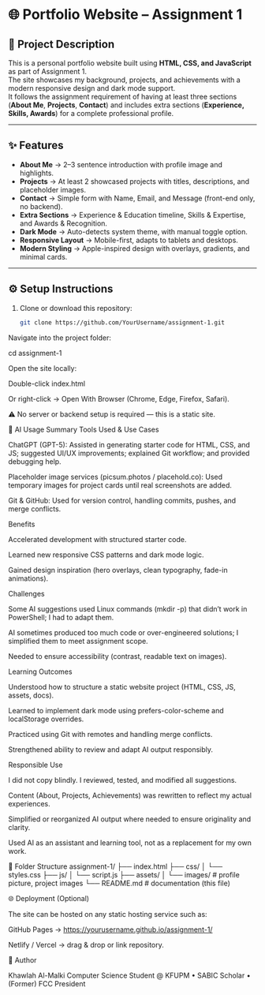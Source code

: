 # 🌐 Portfolio Website – Assignment 1

## 📖 Project Description
This is a personal portfolio website built using **HTML, CSS, and JavaScript** as part of Assignment 1.  
The site showcases my background, projects, and achievements with a modern responsive design and dark mode support.  
It follows the assignment requirement of having at least three sections (**About Me**, **Projects**, **Contact**) and includes extra sections (**Experience, Skills, Awards**) for a complete professional profile.

---

## ✨ Features
- **About Me** → 2–3 sentence introduction with profile image and highlights.  
- **Projects** → At least 2 showcased projects with titles, descriptions, and placeholder images.  
- **Contact** → Simple form with Name, Email, and Message (front-end only, no backend).  
- **Extra Sections** → Experience & Education timeline, Skills & Expertise, and Awards & Recognition.  
- **Dark Mode** → Auto-detects system theme, with manual toggle option.  
- **Responsive Layout** → Mobile-first, adapts to tablets and desktops.  
- **Modern Styling** → Apple-inspired design with overlays, gradients, and minimal cards.  

---

## ⚙️ Setup Instructions
1. Clone or download this repository:
   ```bash
   git clone https://github.com/YourUsername/assignment-1.git
Navigate into the project folder:

cd assignment-1


Open the site locally:

Double-click index.html

Or right-click → Open With Browser (Chrome, Edge, Firefox, Safari).

⚠️ No server or backend setup is required — this is a static site.

🤖 AI Usage Summary
Tools Used & Use Cases

ChatGPT (GPT-5): Assisted in generating starter code for HTML, CSS, and JS; suggested UI/UX improvements; explained Git workflow; and provided debugging help.

Placeholder image services (picsum.photos / placehold.co): Used temporary images for project cards until real screenshots are added.

Git & GitHub: Used for version control, handling commits, pushes, and merge conflicts.

Benefits

Accelerated development with structured starter code.

Learned new responsive CSS patterns and dark mode logic.

Gained design inspiration (hero overlays, clean typography, fade-in animations).

Challenges

Some AI suggestions used Linux commands (mkdir -p) that didn’t work in PowerShell; I had to adapt them.

AI sometimes produced too much code or over-engineered solutions; I simplified them to meet assignment scope.

Needed to ensure accessibility (contrast, readable text on images).

Learning Outcomes

Understood how to structure a static website project (HTML, CSS, JS, assets, docs).

Learned to implement dark mode using prefers-color-scheme and localStorage overrides.

Practiced using Git with remotes and handling merge conflicts.

Strengthened ability to review and adapt AI output responsibly.

Responsible Use

I did not copy blindly. I reviewed, tested, and modified all suggestions.

Content (About, Projects, Achievements) was rewritten to reflect my actual experiences.

Simplified or reorganized AI output where needed to ensure originality and clarity.

Used AI as an assistant and learning tool, not as a replacement for my own work.

📂 Folder Structure
assignment-1/
├── index.html
├── css/
│   └── styles.css
├── js/
│   └── script.js
├── assets/
│   └── images/         # profile picture, project images
└── README.md           # documentation (this file)

🌐 Deployment (Optional)

The site can be hosted on any static hosting service such as:

GitHub Pages → https://yourusername.github.io/assignment-1/

Netlify / Vercel → drag & drop or link repository.

📌 Author

Khawlah Al-Malki
Computer Science Student @ KFUPM • SABIC Scholar • (Former) FCC President
